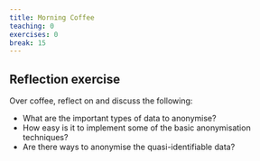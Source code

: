 ```yaml
---
title: Morning Coffee
teaching: 0
exercises: 0
break: 15
---
```


## Reflection exercise

Over coffee, reflect on and discuss the following:

- What are the important types of data to anonymise?
- How easy is it to implement some of the basic anonymisation techniques?
- Are there ways to anonymise the quasi-identifiable data?


